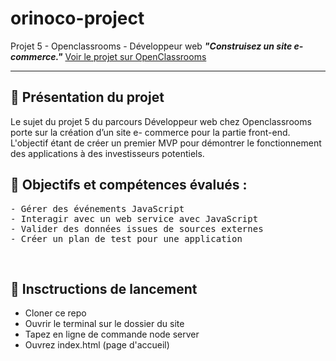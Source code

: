 # orinoco-project
Projet 5 - Openclassrooms - Développeur web 
<em><strong>"Construisez un site e-commerce."</strong></em>
  [Voir le projet sur OpenClassrooms](https://openclassrooms.com/fr/paths/185/projects/675/assignment)
<hr>

<h2>📌 Présentation du projet</h2>

<p>Le sujet du projet 5 du parcours Développeur web chez Openclassrooms porte sur la création d’un site e- commerce pour la partie front-end.
L'objectif étant de créer un premier MVP pour démontrer le fonctionnement des applications à des investisseurs potentiels.

<h2>📌 Objectifs et compétences évalués :</h2>

 <pre>
- Gérer des événements JavaScript
- Interagir avec un web service avec JavaScript
- Valider des données issues de sources externes
- Créer un plan de test pour une application
</pre>
 
 <br>

<h2>🔨 Insctructions de lancement</h2>

- Cloner ce repo
- Ouvrir le terminal sur le dossier du site
- Tapez en ligne de commande node server
- Ouvrez index.html (page d'accueil)
